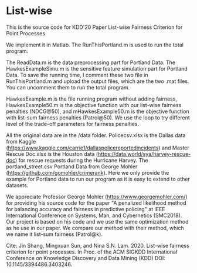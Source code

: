 # List-wise
This is the source code for KDD'20 Paper List-wise Fairness Criterion for Point Processes

We implement it in Matlab. The RunThisPortland.m is used to run the total program.

The ReadData.m is the data preprocessing part for Portland Data. The HawkesExampleSimu.m is the sensitive feature simulation part for Portland Data. To save the running time, I comment these two file in RunThisPortland.m and upload the output files, which are the two .mat files. You can uncomment them to run the total program.

HawkesExample.m is the file running program without adding fairness, HawkesExample50.m is the objective function with our list-wise fairness penalties (NDCG@50), and mHawkesExample50.m is the objective function with list-sum fairness penalties (Patrol@50). We use the loop to try different level of the trade-off parameters for fairness penalties.

All the original data are in the /data folder. Policecsv.xlsx is the Dallas data from Kaggle (https://www.kaggle.com/carrie1/dallaspolicereportedincidents) and Master Rescue Doc.xlsx is the Houston data (https://data.world/sya/harvey-rescue-doc) for rescue requests during the Hurricane Harvey. The portland_street.csv Portland Data from George Mohler (https://github.com/gomohler/crimerank). Here we only provide the example for Portland data to run our program as it is easy to extend to other datasets.

We appreciate Professor George Mohler (https://www.georgemohler.com/) for providing his source code for the paper "A penalized likelihood method for balancing accuracy and fairness in predictive policing" at IEEE International Conference on Systems, Man, and Cybernetics (SMC2018). Our project is based on his code and we use the same optimization method as he use in our paper. We compare our method with their method, which we name it list-sum fairness (Patrol@k).

Cite: Jin Shang, Mingxuan Sun, and Nina S.N. Lam. 2020. List-wise fairness criterion for point processes. In Proc. of the ACM SIGKDD International Conference on Knowledge Discovery and Data Mining (KDD) DOI: 10.1145/3394486.3403246. 
